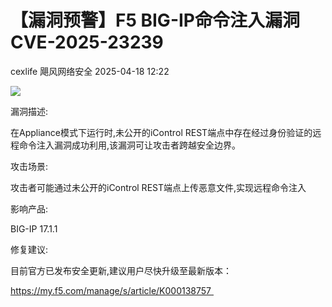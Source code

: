 #  【漏洞预警】F5 BIG-IP命令注入漏洞CVE-2025-23239   
cexlife  飓风网络安全   2025-04-18 12:22  
  
![](https://mmbiz.qpic.cn/mmbiz_png/ibhQpAia4xu02RB2lJYtQJLiaG2zvd5sGvLxFwcOCEVojB6n1RrK0ytsDmlIjxzvqicV91F7xKBkhm8rbjqkWcZPYg/640?wx_fmt=png&from=appmsg "")  
  
漏洞描述:  
  
在Aррliаnсе模式下运行时,未公开的iCоntrоl REST端点中存在经过身份验证的远程命令注入漏洞成功利用,该漏洞可让攻击者跨越安全边界。  
  
攻击场景:  
  
攻击者可能通过未公开的iControl REST端点上传恶意文件,实现远程命令注入  
  
影响产品:  
  
BIG-IP 17.1.1   
  
修复建议:  
  
目前官方已发布安全更新,建议用户尽快升级至最新版本：  
  
https://my.f5.com/manage/s/article/K000138757   
  
  
  
  
  
